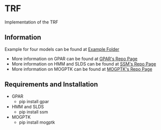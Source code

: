 # TRF

Implementation of the TRF

## Information
Example for four models can be found at [Example Folder](/Example)
- More information on GPAR can be found at [GPAR's Repo Page](https://github.com/wesselb/gpar) 
- More information on HMM and SLDS can be found at [SSM's Repo Page](https://github.com/slinderman/ssm) 
- More information on MOGPTK can be found at [MOGPTK's Repo Page](https://github.com/GAMES-UChile/mogptk)

## Requirements and Installation
- GPAR
	- pip install gpar
- HMM and SLDS
	- pip install ssm
- MOGPTK
	- pip install mogptk